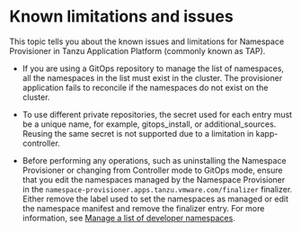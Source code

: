 # Known limitations and issues

This topic tells you about the known issues and limitations for Namespace Provisioner in Tanzu Application Platform (commonly known as TAP).

- If you are using a GitOps repository to manage the list of namespaces, all the namespaces in the
list must exist in the cluster. The provisioner application fails to reconcile if the namespaces do
not exist on the cluster.

- To use different private repositories, the secret used for each entry must be a unique name, for
example, gitops_install, or additional_sources. Reusing the same secret is not supported due to a
limitation in kapp-controller.

- Before performing any operations, such as uninstalling the Namespace Provisioner or changing
from Controller mode to GitOps mode, ensure that you edit the namespaces managed by the
Namespace Provisioner in the `namespace-provisioner.apps.tanzu.vmware.com/finalizer` finalizer.
Either remove the label used to set the namespaces as managed or edit the namespace manifest and
remove the finalizer entry. For more information, see
[Manage a list of developer namespaces](provision-developer-ns.hbs.md).
